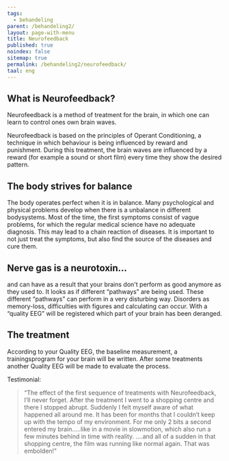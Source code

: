 ```yaml
---
tags:
  - behandeling
parent: /behandeling2/
layout: page-with-menu
title: Neurofeedback
published: true
noindex: false
sitemap: true
permalink: /behandeling2/neurofeedback/
taal: eng
---
```


## What is Neurofeedback?  

Neurofeedback is a method of treatment for the brain, in which one can learn to control ones own brain waves.  

Neurofeedback is based on the principles of Operant Conditioning, a technique in which behaviour is being influenced by reward and punishment. During this treatment, the brain waves are influenced by a reward (for example a sound or short film) every time they show the desired pattern.

## The body strives for balance 

The body operates perfect when it is in balance. Many psychological and physical problems develop when there is a unbalance in different bodysystems. Most of the time, the first symptoms consist of vague problems, for which the regular medical science have no adequate diagnosis. This may lead to a chain reaction of diseases. It is important to not just treat the symptoms, but also find the source of the diseases and cure them. 

## Nerve gas is a neurotoxin…

and can have as a result that your brains don't perform as good anymore as they used to. It looks as if different “pathways” are being used. These different “pathways” can perform in a very disturbing way. Disorders as memory-loss, difficulties with figures and calculating can occur. With a “quality EEG” will be registered which part of your brain has been deranged.

## The treatment

According to your Quality EEG, the baseline measurement, a trainingsprogram for your brain will be written. After some treatments another Quality EEG will be made to evaluate the process.

Testimonial:
>“The effect of the first sequence of treatments with Neurofeedback, I’ll never forget.
After the treatment I went to a shopping centre and there I stopped abrupt.
Suddenly I felt myself aware of what happened all around me.
It has been for months that I couldn’t keep up with the tempo of my environment.
For me only 2 bits a second entered my brain…..like in a movie in slowmotion, which also run a few minutes behind in time
with reality. ….and all of a sudden in that shopping centre, the film was running like normal again. That was embolden!”
